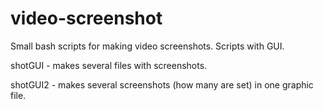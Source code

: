 # video-screenshot
Small bash scripts for making video screenshots. Scripts with GUI.

shotGUI - makes several files with screenshots.

shotGUI2 - makes several screenshots (how many are set) in one graphic file.
